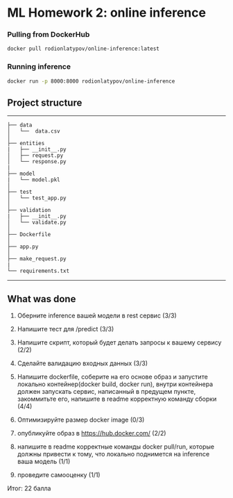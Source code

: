 # ML Homework 2: online inference

### Pulling from DockerHub
```bash
docker pull rodionlatypov/online-inference:latest
```
### Running inference
```bash
docker run -p 8000:8000 rodionlatypov/online-inference
```
## Project structure
------------

    ├── data
    │   └──  data.csv     
    │   
    ├── entities                   
    |   ├── __init__.py
    │   ├── request.py
    │   └── response.py
    |
    ├── model                      
    |   └── model.pkl      
    │
    ├── test                    
    │   └── test_app.py             
    │                                     
    ├── validation                 
    |   ├── __init__.py
    │   └── validate.py
    │ 
    ├── Dockerfile
    │
    ├── app.py 
    │
    ├── make_request.py 
    |
    └── requirements.txt
    
------------
## What was done

1) Оберните inference вашей модели в rest сервис (3/3)

2) Напишите тест для /predict  (3/3)

3) Напишите скрипт, который будет делать запросы к вашему сервису (2/2)

4) Сделайте валидацию входных данных (3/3)

5) Напишите dockerfile, соберите на его основе образ и запустите локально контейнер(docker build, docker run), внутри контейнера должен запускать сервис, написанный в предущем пункте, закоммитьте его, напишите в readme корректную команду сборки (4/4)

6) Оптимизируйте размер docker image (0/3)

7) опубликуйте образ в https://hub.docker.com/ (2/2)

8) напишите в readme корректные команды docker pull/run, которые должны привести к тому, что локально поднимется на inference ваша модель (1/1)

9) проведите самооценку (1/1)

Итог: 22 балла

